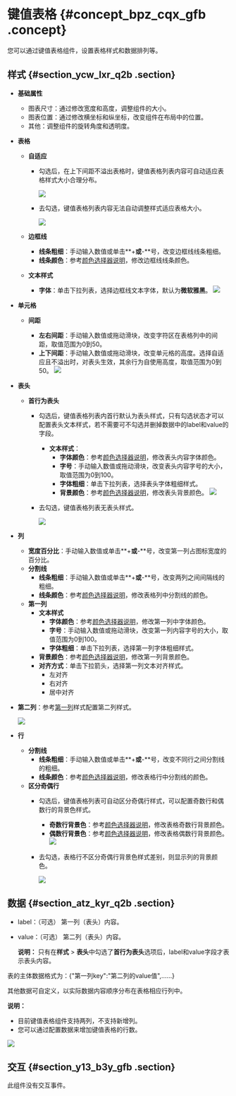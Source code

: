 # 键值表格 {#concept_bpz_cqx_gfb .concept}

您可以通过键值表格组件，设置表格样式和数据排列等。

## 样式 {#section_ycw_lxr_q2b .section}

-   **基础属性**

    -   图表尺寸：通过修改宽度和高度，调整组件的大小。
    -   图表位置：通过修改横坐标和纵坐标，改变组件在布局中的位置。
    -   其他：调整组件的旋转角度和透明度。
-   **表格**
    -   **自适应**
        -   勾选后，在上下间距不溢出表格时，键值表格列表内容可自动适应表格样式大小合理分布。

            ![](images/12967_zh-CN_source.png)

        -   去勾选，键值表格列表内容无法自动调整样式适应表格大小。

            ![](images/12968_zh-CN_source.png)

    -   **边框线**
        -   **线条粗细**：手动输入数值或单击**+**或**-**号，改变边框线线条粗细。
        -   **线条颜色**：参考[颜色选择器说明](cn.zh-CN/用户指南/管理组件/设置组件样式/配置项说明.md#section_kdw_vj4_t2b)，修改边框线线条颜色。
    -   **文本样式**

        -   **字体**：单击下拉列表，选择边框线文本字体，默认为**微软雅黑**。
        ![](http://static-aliyun-doc.oss-cn-hangzhou.aliyuncs.com/assets/img/21840/155297451712972_zh-CN.png)

-   **单元格**
    -   **间距**

        -   **左右间距**：手动输入数值或拖动滑块，改变字符区在表格列中的间距，取值范围为0到50。
        -   **上下间距**：手动输入数值或拖动滑块，改变单元格的高度。选择自适应且不溢出时，对表头生效，其余行为自使用高度，取值范围为0到50。
        ![](images/12974_zh-CN_source.png)

-   **表头**
    -   **首行为表头**
        -   勾选后，键值表格列表内首行默认为表头样式，只有勾选状态才可以配置表头文本样式，若不需要可不勾选并删掉数据中的label和value的字段。

            -   **文本样式**：
                -   **字体颜色**：参考[颜色选择器说明](cn.zh-CN/用户指南/管理组件/设置组件样式/配置项说明.md#section_kdw_vj4_t2b)，修改表头内容字体颜色。
                -   **字号**：手动输入数值或拖动滑块，改变表头内容字号的大小，取值范围为0到100。
                -   **字体粗细**：单击下拉列表，选择表头字体粗细样式。
                -   **背景颜色**：参考[颜色选择器说明](cn.zh-CN/用户指南/管理组件/设置组件样式/配置项说明.md#section_kdw_vj4_t2b)，修改表头背景颜色。
            ![](images/12975_zh-CN_source.png)

        -   去勾选，键值表格列表无表头样式。

            ![](images/12976_zh-CN_source.png)

-   **列**
    -   **宽度百分比**：手动输入数值或单击**+**或**-**号，改变第一列占图标宽度的百分比。
    -   **分割线**
        -   **线条粗细**：手动输入数值或单击**+**或**-**号，改变两列之间间隔线的粗细。
        -   **线条颜色**：参考[颜色选择器说明](cn.zh-CN/用户指南/管理组件/设置组件样式/配置项说明.md#section_kdw_vj4_t2b)，修改表格列中分割线的颜色。
    -   **第一列**
        -   **文本样式**
            -   **字体颜色**：参考[颜色选择器说明](cn.zh-CN/用户指南/管理组件/设置组件样式/配置项说明.md#section_kdw_vj4_t2b)，修改第一列中字体颜色。
            -   **字号**：手动输入数值或拖动滑块，改变第一列内容字号的大小，取值范围为0到100。
            -   **字体粗细**：单击下拉列表，选择第一列字体粗细样式。
        -   **背景颜色**：参考[颜色选择器说明](cn.zh-CN/用户指南/管理组件/设置组件样式/配置项说明.md#section_kdw_vj4_t2b)，修改第一列背景颜色。
        -   **对齐方式**：单击下拉箭头，选择第一列文本对齐样式。
            -   左对齐
            -   右对齐
            -   居中对齐
-   **第二列**：参考[第一列](#ul_hr5_r5x_gfb)样式配置第二列样式。

    ![](http://static-aliyun-doc.oss-cn-hangzhou.aliyuncs.com/assets/img/21840/155297451712992_zh-CN.png)

-   **行**
    -   **分割线**
        -   **线条粗细**：手动输入数值或单击**+**或**-**号，改变不同行之间分割线的粗细。
        -   **线条颜色**：参考[颜色选择器说明](cn.zh-CN/用户指南/管理组件/设置组件样式/配置项说明.md#section_kdw_vj4_t2b)，修改表格行中分割线的颜色。
    -   **区分奇偶行**
        -   勾选后，键值表格列表可自动区分奇偶行样式，可以配置奇数行和偶数行的背景色样式。

            -   **奇数行背景色**：参考[颜色选择器说明](cn.zh-CN/用户指南/管理组件/设置组件样式/配置项说明.md#section_kdw_vj4_t2b)，修改表格奇数行背景颜色。
            -   **偶数行背景色**：参考[颜色选择器说明](cn.zh-CN/用户指南/管理组件/设置组件样式/配置项说明.md#section_kdw_vj4_t2b)，修改表格偶数行背景颜色。
            ![](images/12993_zh-CN_source.png)

        -   去勾选，表格行不区分奇偶行背景色样式差别，则显示列的背景颜色。

            ![](images/12994_zh-CN_source.png)


## 数据 {#section_atz_kyr_q2b .section}

-   label：（可选） 第一列（表头）内容。
-   value：（可选） 第二列（表头）内容。

    **说明：** 只有在**样式** \> **表头**中勾选了**首行为表头**选项后，label和value字段才表示表头内容。


表的主体数据格式为：\{"第一列key":"第二列的value值",……\}

其他数据可自定义，以实际数据内容顺序分布在表格相应行列中。

**说明：** 

-   目前键值表格组件支持两列，不支持新增列。
-   您可以通过配置数据来增加键值表格的行数。

![](images/12995_zh-CN_source.png)

## 交互 {#section_y13_b3y_gfb .section}

此组件没有交互事件。

